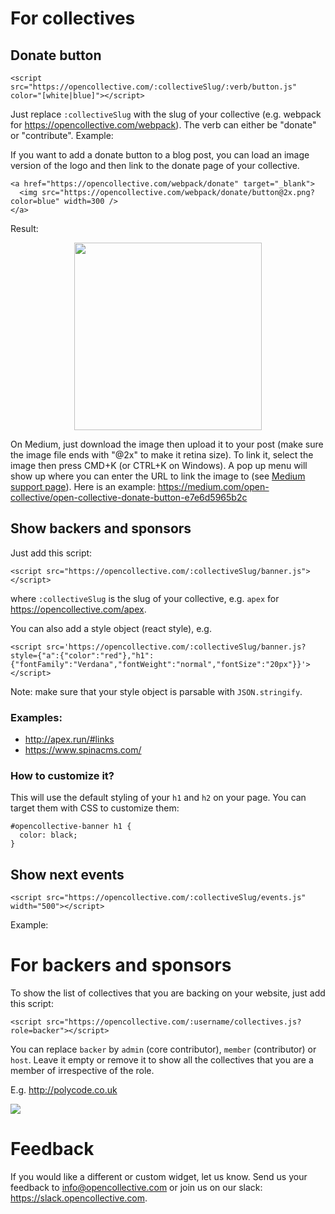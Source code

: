 # For collectives

## Donate button

    <script src="https://opencollective.com/:collectiveSlug/:verb/button.js" color="[white|blue]"></script>

Just replace `:collectiveSlug` with the slug of your collective (e.g. webpack for https://opencollective.com/webpack).
The verb can either be "donate" or "contribute".
Example:
<center><script src="https://opencollective.com/webpack/donate/button.js"></script><script src="https://opencollective.com/webpack/donate/button.js" color="blue"></script><script src="https://opencollective.com/webpack/contribute/button.js" color="blue"></script></center>

If you want to add a donate button to a blog post, you can load an image version of the logo and then link to the donate page of your collective.

    <a href="https://opencollective.com/webpack/donate" target="_blank">
      <img src="https://opencollective.com/webpack/donate/button@2x.png?color=blue" width=300 />
    </a>

Result:

<center><a href="https://opencollective.com/webpack/donate" target="_blank"><img src="https://opencollective.com/webpack/donate/button@2x.png?color=blue" width=300 /></a></center>

On Medium, just download the image then upload it to your post (make sure the image file ends with "@2x" to make it retina size). To link it, select the image then press CMD+K (or CTRL+K on Windows). A pop up menu will show up where you can enter the URL to link the image to (see [Medium support page](https://help.medium.com/hc/en-us/articles/115004808847-Image-links)). Here is an example: https://medium.com/open-collective/open-collective-donate-button-e7e6d5965b2c


## Show backers and sponsors

Just add this script:

    <script src="https://opencollective.com/:collectiveSlug/banner.js"></script>

where `:collectiveSlug` is the slug of your collective, e.g. `apex` for https://opencollective.com/apex.

You can also add a style object (react style), e.g.

    <script src='https://opencollective.com/:collectiveSlug/banner.js?style={"a":{"color":"red"},"h1":{"fontFamily":"Verdana","fontWeight":"normal","fontSize":"20px"}}'></script>

Note: make sure that your style object is parsable with `JSON.stringify`.

### Examples:
- http://apex.run/#links
- https://www.spinacms.com/


### How to customize it?

This will use the default styling of your `h1` and `h2` on your page.
You can target them with CSS to customize them:

    #opencollective-banner h1 {
      color: black;
    }


## Show next events

    <script src="https://opencollective.com/:collectiveSlug/events.js" width="500"></script>

Example:

<script src="https://opencollective.com/brusselstogether/events.js" width="500"></script>


# For backers and sponsors

To show the list of collectives that you are backing on your website, just add this script:

    <script src="https://opencollective.com/:username/collectives.js?role=backer"></script>

You can replace `backer` by `admin` (core contributor), `member` (contributor) or `host`.
Leave it empty or remove it to show all the collectives that you are a member of irrespective of the role.

E.g. http://polycode.co.uk

![](https://cl.ly/01082x0W042G/Screen%20Shot%202017-02-27%20at%205.22.09%20PM.png)


# Feedback

If you would like a different or custom widget, let us know. Send us your feedback to info@opencollective.com or join us on our slack: https://slack.opencollective.com.